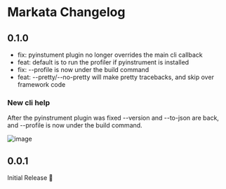 # Markata Changelog

## 0.1.0

* fix: pyinstument plugin no longer overrides the main cli callback
* feat: default is to run the profiler if pyinstrument is installed
* fix: --profile is now under the build command
* feat: --pretty/--no-pretty will make pretty tracebacks, and skip over framework code

### New cli help

After the pyinstrument plugin was fixed --version and  --to-json are back, and --profile is now under the build command.

![image](https://user-images.githubusercontent.com/22648375/150662983-547aebbd-c18c-4c17-8985-a6dc01cd29c7.png)


## 0.0.1

Initial Release 🎉

